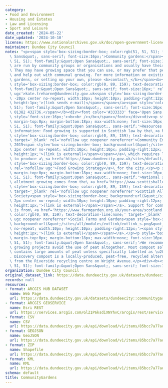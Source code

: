 ```yaml
---
category:
- Food and Environment
- Housing and Estates
- Law and Licensing
- Sport and Leisure
date_created: '2024-05-22'
date_updated: '2024-10-10'
license: https://www.nationalarchives.gov.uk/doc/open-government-licence/version/3/
maintainer: Dundee City Council
notes: "<p><span style='box-sizing:border-box; color:rgb(51, 51, 51); font-family:&quot;Open\
  \ Sans&quot;, sans-serif; font-size:16px;'>Community gardens:</span><span style='color:rgb(51,\
  \ 51, 51); font-family:&quot;Open Sans&quot;, sans-serif; font-size:16px;'>\_these\
  \ are run by community groups or organisations and usually have their own committee.\
  \ They may have growing space that you can use, or may prefer that people muck in\
  \ and help out with communal growing. For more information on existing community\
  \ gardens, or setting up your own, please <b>contact\_</b></span><b><a href='mailto:kate.treharne@dundeecity.gov.uk'\
  \ style='box-sizing:border-box; color:rgb(0, 89, 159); text-decoration-line:none;\
  \ font-family:&quot;Open Sans&quot;, sans-serif; font-size:16px;' rel='nofollow\
  \ ugc'>kate.treharne@dundeecity.gov.uk<span style='box-sizing:border-box; background:url(&quot;/sites/all/modules/extlink/extlink_s.png&quot;)\
  \ -20px center no-repeat; width:10px; height:10px; padding-right:12px;'><span style='box-sizing:border-box;\
  \ height:1px;'>(link sends e-mail)</span></span></a><span style='color:rgb(51, 51,\
  \ 51); font-family:&quot;Open Sans&quot;, sans-serif; font-size:16px;'>, telephone\
  \ 01382 432736.</span></b><div><font color='#333333' face='Open Sans, sans-serif'><span\
  \ style='font-size:16px;'><b><br /></b></span></font></div><div><p style='box-sizing:border-box;\
  \ margin-top:0px; margin-bottom:18px; max-width:none; font-size:16px; color:rgb(51,\
  \ 51, 51); font-family:&quot;Open Sans&quot;, sans-serif;'>Resources and further\
  \ information: Food growing is supported in Scottish law by the\_<a href='https://www.legislation.gov.uk/asp/2015/6/contents/enacted'\
  \ style='box-sizing:border-box; color:rgb(0, 89, 159); text-decoration-line:none;'\
  \ target='_blank' rel='nofollow ugc noopener noreferrer'>Community Empowerment Act\
  \ 2015<span style='box-sizing:border-box; background:url(&quot;/sites/all/modules/extlink/extlink_s.png&quot;)\
  \ 2px center no-repeat; width:10px; height:10px; padding-right:12px;'><span style='box-sizing:border-box;\
  \ height:1px;'>(link is external)</span></span></a>\_which requires local authorities\
  \ to produce a\_<a href='https://www.dundeecity.gov.uk/sites/default/files/publications/food_growing_strategy.pdf'\
  \ style='box-sizing:border-box; color:rgb(0, 89, 159); text-decoration-line:none;'\
  \ rel='nofollow ugc'>Food Growing Strategy</a>\_for the city.</p><p style='box-sizing:border-box;\
  \ margin-top:0px; margin-bottom:18px; max-width:none; font-size:16px; color:rgb(51,\
  \ 51, 51); font-family:&quot;Open Sans&quot;, sans-serif;'>National support for\
  \ allotment growing comes from the\_<a href='https://www.scottishallotments.org/'\
  \ style='box-sizing:border-box; color:rgb(0, 89, 159); text-decoration-line:none;'\
  \ target='_blank' rel='nofollow ugc noopener noreferrer'>Scottish Allotment Gardens\
  \ Society<span style='box-sizing:border-box; background:url(&quot;/sites/all/modules/extlink/extlink_s.png&quot;)\
  \ 2px center no-repeat; width:10px; height:10px; padding-right:12px;'><span style='box-sizing:border-box;\
  \ height:1px;'>(link is external)</span></span></a>. Support for community growing\
  \ is from\_<a href='https://www.farmgarden.org.uk/your-area/scotland' style='box-sizing:border-box;\
  \ color:rgb(0, 89, 159); text-decoration-line:none;' target='_blank' rel='nofollow\
  \ ugc noopener noreferrer'>Social Farms and Gardens<span style='box-sizing:border-box;\
  \ background:url(&quot;/sites/all/modules/extlink/extlink_s.png&quot;) 2px center\
  \ no-repeat; width:10px; height:10px; padding-right:12px;'><span style='box-sizing:border-box;\
  \ height:1px;'>(link is external)</span></span></a>.</p><p style='box-sizing:border-box;\
  \ margin-top:0px; margin-bottom:18px; max-width:none; font-size:16px; color:rgb(51,\
  \ 51, 51); font-family:&quot;Open Sans&quot;, sans-serif;'>We recommend that food\
  \ growing projects avoid the use of peat altogether. Most compost sold in the UK\
  \ contains large amounts of peat unless specifically labelled as \u2018peat-free\u2019\
  . Discovery compost is a locally-produced, peat-free, recycled alternative available\
  \ from the Riverside recycling centre on Wright Avenue.</p><div><b><span style='color:rgb(51,\
  \ 51, 51); font-family:&quot;Open Sans&quot;, sans-serif; font-size:16px;'><br /></span></b></div></div></p>"
organization: Dundee City Council
original_dataset_link: https://data.dundeecity.gov.uk/datasets/dundeecity::communitygardens
records: null
resources:
- format: ARCGIS HUB DATASET
  name: Web Page
  url: https://data.dundeecity.gov.uk/datasets/dundeecity::communitygardens
- format: ARCGIS GEOSERVICE
  name: Esri REST
  url: https://services.arcgis.com/GlZ1P6ksdiXNYhvC/arcgis/rest/services/Community_Growing_Space/FeatureServer/0
- format: CSV
  name: CSV
  url: https://data.dundeecity.gov.uk/api/download/v1/items/85bcc7a77adc437bbdb9fb7683dce0f7/csv?layers=0
- format: GEOJSON
  name: GeoJSON
  url: https://data.dundeecity.gov.uk/api/download/v1/items/85bcc7a77adc437bbdb9fb7683dce0f7/geojson?layers=0
- format: ZIP
  name: Shapefile
  url: https://data.dundeecity.gov.uk/api/download/v1/items/85bcc7a77adc437bbdb9fb7683dce0f7/shapefile?layers=0
- format: KML
  name: KML
  url: https://data.dundeecity.gov.uk/api/download/v1/items/85bcc7a77adc437bbdb9fb7683dce0f7/kml?layers=0
schema: default
title: CommunityGardens
---
```

